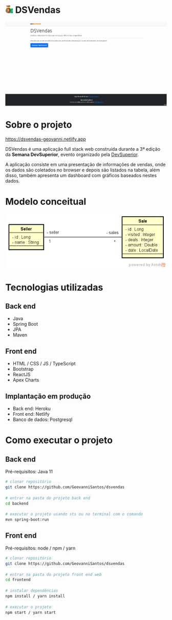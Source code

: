 # ![money](https://github.com/GeovanniSantos/dsvendas/blob/main/assets/money.png) DSVendas

![animation](https://github.com/GeovanniSantos/dsvendas/blob/main/assets/animação.gif)

# Sobre o projeto

https://dsvendas-geovanni.netlify.app

DSVendas é uma aplicação full stack web construída durante a 3ª edição da **Semana DevSuperior**, evento organizado pela [DevSuperior](https://devsuperior.com.br "Site da DevSuperior").

A aplicação consiste em uma presentação de informações de vendas, onde os dados são coletados no browser e depois são listados na tabela, além disso, também apresenta um dashboard com gráficos baseados nestes dados.


# Modelo conceitual
![Modelo Conceitual](https://raw.githubusercontent.com/devsuperior/bds-assets/main/sds/sds3-mc.png)

# Tecnologias utilizadas
## Back end
- Java
- Spring Boot
- JPA
- Maven

## Front end
- HTML / CSS / JS / TypeScript
- Bootstrap
- ReactJS
- Apex Charts

## Implantação em produção
- Back end: Heroku
- Front end: Netlify
- Banco de dados: Postgresql

# Como executar o projeto

## Back end
Pré-requisitos: Java 11

```bash
# clonar repositório 
git clone https://github.com/GeovanniSantos/dsvendas

# entrar na pasta do projeto back end
cd backend

# executar o projeto usando sts ou no terminal com o comando
mvn spring-boot:run
```

## Front end
Pré-requisitos: node / npm / yarn

```bash
# clonar repositório
git clone https://github.com/GeovanniSantos/dsvendas

# entrar na pasta do projeto front end web
cd frontend

# instalar dependências
npm install / yarn install

# executar o projeto
npm start / yarn start
```

